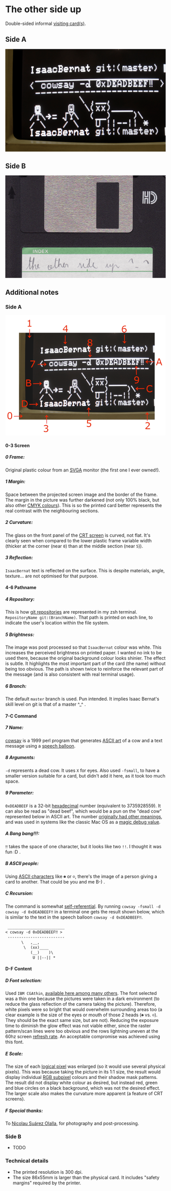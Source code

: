 # The other side up

Double-sided informal [visiting card(s)](https://en.wikipedia.org/wiki/Visiting_card).

## Side A
![Side A](https://github.com/isaacbernat/presentations/blob/master/cards/images/01_sideA_86x55.png)

## Side B
![Side B](https://github.com/isaacbernat/presentations/blob/master/cards/images/01_sideB_86x55.png)

## Additional notes
### Side A
![Side A notes reference](https://github.com/isaacbernat/presentations/blob/master/cards/images/01_sideA_notes.png)

#### 0-3 Screen
##### 0 Frame:
Original plastic colour from an [SVGA](https://en.wikipedia.org/wiki/Super_VGA) monitor (the first one I ever owned!).
##### 1 Margin:
Space between the projected screen image and the border of the frame. The margin in the picture was further darkened (not only 100% black, but also other [CMYK colours](https://en.wikipedia.org/wiki/CMYK_color_model)). This is so the printed card better represents the real contrast with the neighbouring sections.
##### 2 Curvature:
The glass on the front panel of the [CRT screen](https://en.wikipedia.org/wiki/Cathode-ray_tube) is curved, not flat. It's clearly seen when compared to the lower plastic frame variable width (thicker at the corner (near `0`) than at the middle section (near `5`)).
##### 3 Reflection:
`IsaacBernat` text is reflected on the surface. This is despite materials, angle, texture... are not optimised for that purpose.

#### 4-6 Pathname
##### 4 Repository:
This is how [git repositories](https://en.wikipedia.org/wiki/Git) are represented in my zsh terminal. `RepositoryName git:(BranchName)`. That path is printed on each line, to indicate the user's location within the file system.
##### 5 Brightness:
The image was post processed so that `IsaacBernat` colour was white. This increases the perceived brightness on printed paper. I wanted no ink to be used there, because the original background colour looks shinier. The effect is subtle. It highlights the most important part of the card (the name) without being too obvious. The path is shown twice to reinforce the relevant part of the message (and is also consistent with real terminal usage).
##### 6 Branch:
The default `master` branch is used. Pun intended. It implies Isaac Bernat's skill level on git is that of a master ^_^ .

#### 7-C Command
##### 7 Name:
[cowsay](https://en.wikipedia.org/wiki/Cowsay) is a 1999 perl program that generates [ASCII art](https://en.wikipedia.org/wiki/ASCII_art) of a cow and a text message using a [speech balloon](https://en.wikipedia.org/wiki/Speech_balloon).
##### 8 Arguments:
`-d` represents a dead cow. It uses `X` for eyes. Also used `-fsmall`, to have a smaller version suitable for a card, but didn't add it here, as it took too much space.
##### 9 Parameter:
`0xDEADBEEF` is a 32-bit [hexadecimal](https://en.wikipedia.org/wiki/Hexadecimal) number (equivalent to 3735928559). It can also be read as "dead beef", which would be a pun on the "dead cow" represented below in ASCII art. The number [originally had other meanings](https://stackoverflow.com/questions/2907262/what-does-dead-beef-mean), and was used in systems like the classic Mac OS as a [magic debug value](https://en.wikipedia.org/wiki/Magic_number_(programming)#Debug_values).
##### A Bang bang!‼:
`‼` takes the space of one character, but it looks like two `!!`. I thought it was fun :D .
##### B ASCII people:
Using [ASCII characters](https://ss64.com/ascii.html) like `☻` or `☺`, there's the image of a person giving a card to another. That could be you and me B-) .
##### C Recursion:
The command is somewhat [self-referential](https://en.wikipedia.org/wiki/Self-reference). By running `cowsay -fsmall -d cowsay -d 0xDEADBEEF‼` in a terminal one gets the result shown below, which is similar to the text in the speech balloon `cowsay -d 0xDEADBEEF‼`.
```
 _________________________
< cowsay -d 0xDEADBEEF‼ >
 -------------------------
       \   ,__,
        \  (xx)____
           (__)    )\
            U ||--|| *
```

#### D-F Content
##### D Font selection:
Used `IBM CGAthin`, [available here among many others](https://int10h.org/oldschool-pc-fonts/fontlist/font?ibm_cgathin). The font selected was a thin one because the pictures were taken in a dark environment (to reduce the glass reflection of the camera taking the picture). Therefore, white pixels were so bright that would overwhelm surrounding areas too (a clear example is the size of the eyes or mouth of those 2 heads (`☻` vs. `☺`). They should be the exact same size, but are not). Reducing the exposure time to diminish the glow effect was not viable either, since the raster pattern/scan lines were too obvious and the rows lightning uneven at the 60hz screen [refresh rate](https://en.wikipedia.org/wiki/Refresh_rate). An acceptable compromise was achieved using this font.
##### E Scale:
The size of each [logical pixel](https://en.wikipedia.org/wiki/Pixel#Logical_pixel) was enlarged (so it would use several physical pixels). This was because taking the picture in its 1:1 size, the result would display individual [RGB subpixel](https://en.wikipedia.org/wiki/Pixel#Subpixels) colours and their shadow mask patterns. The result did not display white colour as desired, but instead red, green and blue circles on a black background, which was not the desired effect. The larger scale also makes the curvature more apparent (a feature of CRT screens).
##### F Special thanks:
To [Nicolau Suárez Olalla](https://nsuarez.com/), for photography and post-processing.


### Side B
- TODO

### Technical details
- The printed resolution is 300 dpi.
- The size 86x55mm is larger than the physical card. It includes "safety margins" required by the printer.
